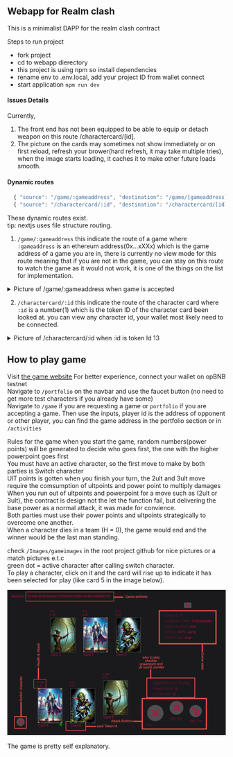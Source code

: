## Webapp for Realm clash

This is a minimalist DAPP for the realm clash contract

Steps to run project

- fork project
- cd to webapp dierectory
- this project is using npm so install dependencies
- rename env to .env.local, add your project ID from wallet connect
- start application `npm run dev`

#### Issues Details

Currently, 
1. The front end has not been equipped to be able to equip or detach weapon on this route /charactercard/[id].  
2. The picture on the cards may sometimes not show immediately or on first reload, refresh your brower(hard refresh, it may take multiple tries), when the image starts loading, it caches it to make other future loads smooth.

#### Dynamic routes
```js
  { "source": "/game/:gameaddress", "destination": "/game/[gameaddress]" },
  { "source": "/charactercard/:id", "destination": "/charactercard/[id]" }
```
These dynamic routes exist.  
tip: nextjs uses file structure routing.

1. `/game/:gameaddress` this indicate the route of a game where `:gameaddress` is an ethereum address(0x...xXXx) which is the game address of a game you are in, there is currently no view mode for this route meaning that if you are not in the game, you can stay on this route to watch the game as it would not work, it is one of the things on the list for implementation.
<details>
    <summary>Picture of /game/:gameaddress when game is accepted</summary>

 ![Game Room POV](../Images/gameimages/fullyloaded2player.png)
</details>

2. `/charactercard/:id` this indicate the route of the character card where `:id` is a number(1) which is the token ID of the character card been looked at. you can view any character id, your wallet most likely need to be connected.
<details>
    <summary>Picture of /charactercard/:id when :id is token Id 13</summary>

![Character individual view](../Images/gameimages/characterindividualview.png)
</details>


## How to play game
Visit [the game website](https://realmclash.vercel.app/)
For better experience, connect your wallet on opBNB testnet        
Navigate to `/portfolio` on the navbar and use the faucet button (no need to get more test characters if you already have some)    
Navigate to `/game` if you are requesting a game or `portfolio` if you are accepting a game. 
Then use the inputs, player id is the address of opponent or other player, you can find the game address in the portfolio section or in `/activities`    

Rules for the game
when you start the game, random numbers(power points) will be generated to decide who goes first, the one with the higher powerpoint goes first       
You must have an active character, so the first move to make by both parties is Switch character   
UlT points is gotten when you finish your turn, the 2ult and 3ult move require the comsumption of ultpoints and power point to multiply damages    
When you run out of ultpoints and powerpoint for a move such as (2ult or 3ult), the contract is design not the let the function fail, but delivering the base power as a normal attack, it was made for convience.   
Both parties must use their power points and ultpoints strategically to overcome one another.    
When a character dies in a team (H = 0), the game would end and the winner would be the last man standing.

check `/Images/gameimages` in the root project github for nice pictures or a match pictures e.t.c    
green dot = active character after calling switch character.      
To play a character, click on it and the card will rise up to indicate it has been selected for play (like card 5 in the image below).    

![Game Room Details](../Images/gameimages/gamedetails.png)

The game is pretty self explanatory.  

